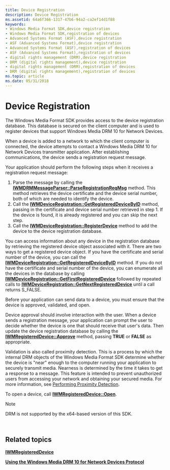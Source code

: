 ```yaml
---
title: Device Registration
description: Device Registration
ms.assetid: 64a6f366-1317-47b6-94a2-ca2ef14d1f88
keywords:
- Windows Media Format SDK,device registration
- Windows Media Format SDK,registration of devices
- Advanced Systems Format (ASF),device registration
- ASF (Advanced Systems Format),device registration
- Advanced Systems Format (ASF),registration of devices
- ASF (Advanced Systems Format),registration of devices
- digital rights management (DRM),device registration
- DRM (digital rights management),device registration
- digital rights management (DRM),registration of devices
- DRM (digital rights management),registration of devices
ms.topic: article
ms.date: 05/31/2018
---
```


# Device Registration

The Windows Media Format SDK provides access to the device registration database. This database is secured on the client computer and is used to register devices that support Windows Media DRM 10 for Network Devices.

When a device is added to a network to which the client computer is connected, the device attempts to contact a Windows Media DRM 10 for Network Devices transmitter application. After establishing communications, the device sends a registration request message.

Your application should perform the following steps when it receives a registration request message:

1.  Parse the message by calling the [**IWMDRMMessageParser::ParseRegistrationReqMsg**](/previous-versions/windows/desktop/api/Wmsdkidl/nf-wmsdkidl-iwmdrmmessageparser-parseregistrationreqmsg) method. This method retrieves the device certificate and the device serial number, both of which are needed to identify the device.
2.  Call the [**IWMDeviceRegistration::GetRegisteredDeviceByID**](/previous-versions/windows/desktop/api/Wmsdkidl/nf-wmsdkidl-iwmdeviceregistration-getregistereddevicebyid) method, passing in the certificate and device serial number retrieved in step 1. If the device is found, it is already registered and you can skip the next step.
3.  Call the [**IWMDeviceRegistration::RegisterDevice**](/previous-versions/windows/desktop/api/Wmsdkidl/nf-wmsdkidl-iwmdeviceregistration-registerdevice) method to add the device to the device registration database.

You can access information about any device in the registration database by retrieving the registered device object associated with it. There are two ways to get a registered device object. If you have the certificate and serial number of the device, you can call the [**IWMDeviceRegistration::GetRegisteredDeviceByID**](/previous-versions/windows/desktop/api/Wmsdkidl/nf-wmsdkidl-iwmdeviceregistration-getregistereddevicebyid) method. If you do not have the certificate and serial number of the device, you can enumerate all the devices in the database by calling [**IWMDeviceRegistration::GetFirstRegisteredDevice**](/previous-versions/windows/desktop/api/Wmsdkidl/nf-wmsdkidl-iwmdeviceregistration-getfirstregistereddevice) followed by repeated calls to [**IWMDeviceRegistration::GetNextRegisteredDevice**](/previous-versions/windows/desktop/api/Wmsdkidl/nf-wmsdkidl-iwmdeviceregistration-getnextregistereddevice) until a call returns S\_FALSE.

Before your application can send data to a device, you must ensure that the device is approved, validated, and open.

Device approval should involve interaction with the user. When a device sends a registration message, your application can prompt the user to decide whether the device is one that should receive that user's data. Then update the device registration database by calling the [**IWMRegisteredDevice::Approve**](/previous-versions/windows/desktop/api/Wmsdkidl/nf-wmsdkidl-iwmregistereddevice-approve) method, passing **TRUE** or **FALSE** as appropriate.

Validation is also called proximity detection. This is a process by which the internal DRM objects of the Windows Media Format SDK determine whether the device is "near" enough to the computer running your application to securely transmit media. Nearness is determined by the time it takes to get a response to a message. This feature is intended to prevent unauthorized users from accessing your network and obtaining your secured media. For more information, see [Performing Proximity Detection](performing-proximity-detection.md).

To open a device, call [**IWMRegisteredDevice::Open**](/previous-versions/windows/desktop/api/Wmsdkidl/nf-wmsdkidl-iwmregistereddevice-open).

> [!Note]  
> DRM is not supported by the x64-based version of this SDK.

 

## Related topics

<dl> <dt>

[**IWMRegisteredDevice**](/previous-versions/windows/desktop/api/wmsdkidl/nn-wmsdkidl-iwmregistereddevice)
</dt> <dt>

[**Using the Windows Media DRM 10 for Network Devices Protocol**](using-the-windows-media-drm-10-for-network-devices-protocol.md)
</dt> </dl>

 

 




